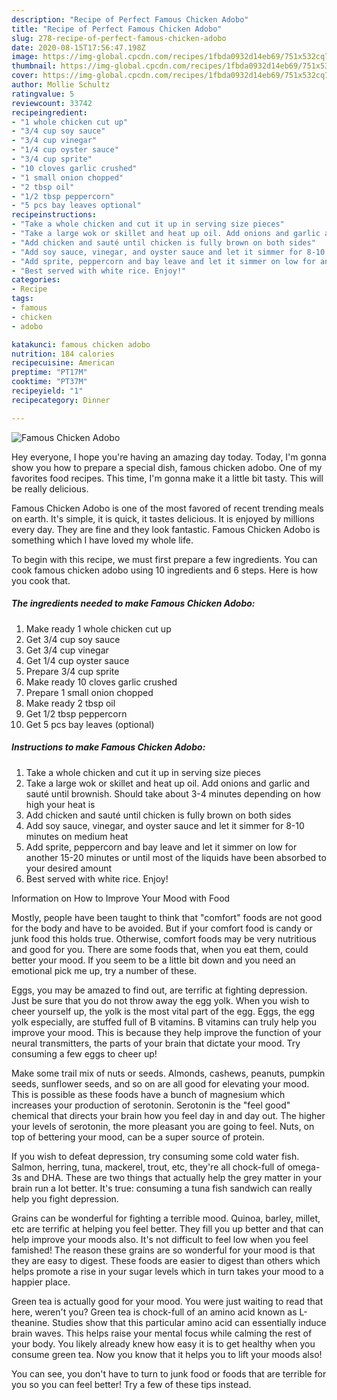 ```yaml
---
description: "Recipe of Perfect Famous Chicken Adobo"
title: "Recipe of Perfect Famous Chicken Adobo"
slug: 278-recipe-of-perfect-famous-chicken-adobo
date: 2020-08-15T17:56:47.198Z
image: https://img-global.cpcdn.com/recipes/1fbda0932d14eb69/751x532cq70/famous-chicken-adobo-recipe-main-photo.jpg
thumbnail: https://img-global.cpcdn.com/recipes/1fbda0932d14eb69/751x532cq70/famous-chicken-adobo-recipe-main-photo.jpg
cover: https://img-global.cpcdn.com/recipes/1fbda0932d14eb69/751x532cq70/famous-chicken-adobo-recipe-main-photo.jpg
author: Mollie Schultz
ratingvalue: 5
reviewcount: 33742
recipeingredient:
- "1 whole chicken cut up"
- "3/4 cup soy sauce"
- "3/4 cup vinegar"
- "1/4 cup oyster sauce"
- "3/4 cup sprite"
- "10 cloves garlic crushed"
- "1 small onion chopped"
- "2 tbsp oil"
- "1/2 tbsp peppercorn"
- "5 pcs bay leaves optional"
recipeinstructions:
- "Take a whole chicken and cut it up in serving size pieces"
- "Take a large wok or skillet and heat up oil. Add onions and garlic and sauté until brownish. Should take about 3-4 minutes depending on how high your heat is"
- "Add chicken and sauté until chicken is fully brown on both sides"
- "Add soy sauce, vinegar, and oyster sauce and let it simmer for 8-10 minutes on medium heat"
- "Add sprite, peppercorn and bay leave and let it simmer on low for another 15-20 minutes or until most of the liquids have been absorbed to your desired amount"
- "Best served with white rice. Enjoy!"
categories:
- Recipe
tags:
- famous
- chicken
- adobo

katakunci: famous chicken adobo 
nutrition: 184 calories
recipecuisine: American
preptime: "PT17M"
cooktime: "PT37M"
recipeyield: "1"
recipecategory: Dinner

---
```



![Famous Chicken Adobo](https://img-global.cpcdn.com/recipes/1fbda0932d14eb69/751x532cq70/famous-chicken-adobo-recipe-main-photo.jpg)

Hey everyone, I hope you're having an amazing day today. Today, I'm gonna show you how to prepare a special dish, famous chicken adobo. One of my favorites food recipes. This time, I'm gonna make it a little bit tasty. This will be really delicious.

Famous Chicken Adobo is one of the most favored of recent trending meals on earth. It's simple, it is quick, it tastes delicious. It is enjoyed by millions every day. They are fine and they look fantastic. Famous Chicken Adobo is something which I have loved my whole life.




To begin with this recipe, we must first prepare a few ingredients. You can cook famous chicken adobo using 10 ingredients and 6 steps. Here is how you cook that.

<!--inarticleads1-->

##### The ingredients needed to make Famous Chicken Adobo:

1. Make ready 1 whole chicken cut up
1. Get 3/4 cup soy sauce
1. Get 3/4 cup vinegar
1. Get 1/4 cup oyster sauce
1. Prepare 3/4 cup sprite
1. Make ready 10 cloves garlic crushed
1. Prepare 1 small onion chopped
1. Make ready 2 tbsp oil
1. Get 1/2 tbsp peppercorn
1. Get 5 pcs bay leaves (optional)




<!--inarticleads2-->

##### Instructions to make Famous Chicken Adobo:

1. Take a whole chicken and cut it up in serving size pieces
1. Take a large wok or skillet and heat up oil. Add onions and garlic and sauté until brownish. Should take about 3-4 minutes depending on how high your heat is
1. Add chicken and sauté until chicken is fully brown on both sides
1. Add soy sauce, vinegar, and oyster sauce and let it simmer for 8-10 minutes on medium heat
1. Add sprite, peppercorn and bay leave and let it simmer on low for another 15-20 minutes or until most of the liquids have been absorbed to your desired amount
1. Best served with white rice. Enjoy!




Information on How to Improve Your Mood with Food


Mostly, people have been taught to think that "comfort" foods are not good for the body and have to be avoided. But if your comfort food is candy or junk food this holds true. Otherwise, comfort foods may be very nutritious and good for you. There are some foods that, when you eat them, could better your mood. If you seem to be a little bit down and you need an emotional pick me up, try a number of these.

Eggs, you may be amazed to find out, are terrific at fighting depression. Just be sure that you do not throw away the egg yolk. When you wish to cheer yourself up, the yolk is the most vital part of the egg. Eggs, the egg yolk especially, are stuffed full of B vitamins. B vitamins can truly help you improve your mood. This is because they help improve the function of your neural transmitters, the parts of your brain that dictate your mood. Try consuming a few eggs to cheer up!

Make some trail mix of nuts or seeds. Almonds, cashews, peanuts, pumpkin seeds, sunflower seeds, and so on are all good for elevating your mood. This is possible as these foods have a bunch of magnesium which increases your production of serotonin. Serotonin is the "feel good" chemical that directs your brain how you feel day in and day out. The higher your levels of serotonin, the more pleasant you are going to feel. Nuts, on top of bettering your mood, can be a super source of protein.

If you wish to defeat depression, try consuming some cold water fish. Salmon, herring, tuna, mackerel, trout, etc, they're all chock-full of omega-3s and DHA. These are two things that actually help the grey matter in your brain run a lot better. It's true: consuming a tuna fish sandwich can really help you fight depression. 

Grains can be wonderful for fighting a terrible mood. Quinoa, barley, millet, etc are terrific at helping you feel better. They fill you up better and that can help improve your moods also. It's not difficult to feel low when you feel famished! The reason these grains are so wonderful for your mood is that they are easy to digest. These foods are easier to digest than others which helps promote a rise in your sugar levels which in turn takes your mood to a happier place.

Green tea is actually good for your mood. You were just waiting to read that here, weren't you? Green tea is chock-full of an amino acid known as L-theanine. Studies show that this particular amino acid can essentially induce brain waves. This helps raise your mental focus while calming the rest of your body. You likely already knew how easy it is to get healthy when you consume green tea. Now you know that it helps you to lift your moods also!

You can see, you don't have to turn to junk food or foods that are terrible for you so you can feel better! Try  a few  of  these  tips  instead.

